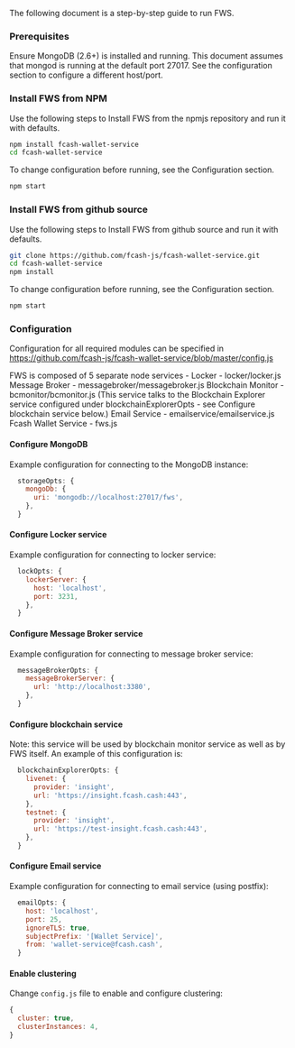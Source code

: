 The following document is a step-by-step guide to run FWS.

### Prerequisites
Ensure MongoDB (2.6+) is installed and running. This document assumes that mongod is running at the default port 27017.
See the configuration section to configure a different host/port.

### Install FWS from NPM
Use the following steps to Install FWS from the npmjs repository and run it with defaults.
```bash
npm install fcash-wallet-service
cd fcash-wallet-service
```
To change configuration before running, see the Configuration section.
```bash
npm start
```

### Install FWS from github source
Use the following steps to Install FWS from github source and run it with defaults.
```bash
git clone https://github.com/fcash-js/fcash-wallet-service.git
cd fcash-wallet-service
npm install
```
To change configuration before running, see the Configuration section.
```bash
npm start
```
### Configuration
Configuration for all required modules can be specified in https://github.com/fcash-js/fcash-wallet-service/blob/master/config.js

FWS is composed of 5 separate node services -
Locker - locker/locker.js
Message Broker - messagebroker/messagebroker.js
Blockchain Monitor - bcmonitor/bcmonitor.js (This service talks to the Blockchain Explorer service configured under blockchainExplorerOpts - see Configure blockchain service below.)
Email Service - emailservice/emailservice.js
Fcash Wallet Service - fws.js

#### Configure MongoDB
Example configuration for connecting to the MongoDB instance:
```javascript
  storageOpts: {
    mongoDb: {
      uri: 'mongodb://localhost:27017/fws',
    },
  }
```
#### Configure Locker service
Example configuration for connecting to locker service:
```javascript
  lockOpts: {
    lockerServer: {
      host: 'localhost',
      port: 3231,
    },
  }
```

#### Configure Message Broker service
Example configuration for connecting to message broker service:
```javascript
  messageBrokerOpts: {
    messageBrokerServer: {
      url: 'http://localhost:3380',
    },
  }
```

#### Configure blockchain service
Note: this service will be used by blockchain monitor service as well as by FWS itself.
An example of this configuration is:
```javascript
  blockchainExplorerOpts: {
    livenet: {
      provider: 'insight',
      url: 'https://insight.fcash.cash:443',
    },
    testnet: {
      provider: 'insight',
      url: 'https://test-insight.fcash.cash:443',
    },
  }
```

#### Configure Email service
Example configuration for connecting to email service (using postfix):
```javascript
  emailOpts: {
    host: 'localhost',
    port: 25,
    ignoreTLS: true,
    subjectPrefix: '[Wallet Service]',
    from: 'wallet-service@fcash.cash',
  }
```

#### Enable clustering
Change `config.js` file to enable and configure clustering:
```javascript
{
  cluster: true,
  clusterInstances: 4,
}
```

